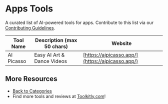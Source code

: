 # Apps Tools

A curated list of AI-powered tools for apps. Contribute to this list via our [Contributing Guidelines](../CONTRIBUTING.md).

| Tool Name | Description (max 50 chars) | Website |
|-----------|----------------------------|---------|
| AI Picasso | Easy AI Art & Dance Videos | [https://aipicasso.app/](https://aipicasso.app/) |

## More Resources
- [Back to Categories](https://github.com/ToolkitlyAI/awesome-ai-tools/blob/master/README.md)
- Find more tools and reviews at [Toolkitly.com](https://toolkitly.com)!
